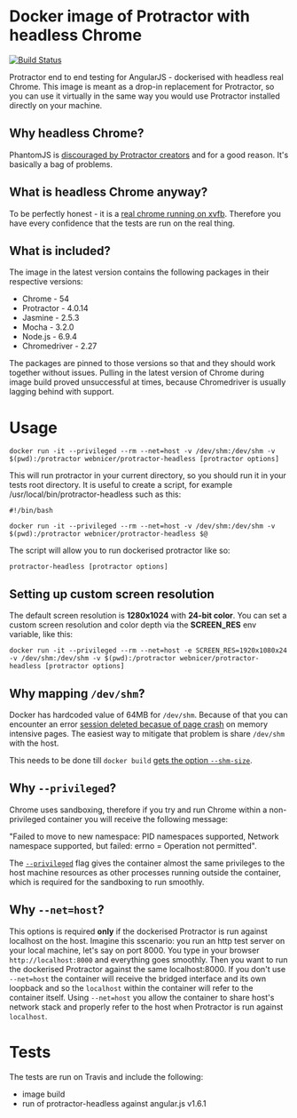 # Docker image of Protractor with headless Chrome

[![Build Status](https://travis-ci.org/jciolek/docker-protractor-headless.svg?branch=master)](https://travis-ci.org/jciolek/docker-protractor-headless)

Protractor end to end testing for AngularJS - dockerised with headless real Chrome. This image is meant as a drop-in replacement for Protractor, so you can use it virtually in the same way you would use Protractor installed directly on your machine.

## Why headless Chrome?

PhantomJS is [discouraged by Protractor creators](https://angular.github.io/protractor/#/browser-setup#setting-up-phantomjs) and for a good reason. It's basically a bag of problems.

## What is headless Chrome anyway?

To be perfectly honest - it is a [real chrome running on xvfb](http://tobyho.com/2015/01/09/headless-browser-testing-xvfb/). Therefore you have every confidence that the tests are run on the real thing.

## What is included?

The image in the latest version contains the following packages in their respective versions:

* Chrome - 54
* Protractor - 4.0.14
* Jasmine - 2.5.3
* Mocha - 3.2.0
* Node.js - 6.9.4
* Chromedriver - 2.27

The packages are pinned to those versions so that and they should work together without issues. Pulling in the latest version of Chrome during image build proved unsuccessful at times, because Chromedriver is usually lagging behind with support.

# Usage

```
docker run -it --privileged --rm --net=host -v /dev/shm:/dev/shm -v $(pwd):/protractor webnicer/protractor-headless [protractor options]
```

This will run protractor in your current directory, so you should run it in your tests root directory. It is useful to create a script, for example /usr/local/bin/protractor-headless such as this:

```
#!/bin/bash

docker run -it --privileged --rm --net=host -v /dev/shm:/dev/shm -v $(pwd):/protractor webnicer/protractor-headless $@
```

The script will allow you to run dockerised protractor like so:

```
protractor-headless [protractor options]
```


## Setting up custom screen resolution

The default screen resolution is **1280x1024** with **24-bit color**. You can set a custom screen resolution and color depth via the **SCREEN_RES** env variable, like this:
```
docker run -it --privileged --rm --net=host -e SCREEN_RES=1920x1080x24 -v /dev/shm:/dev/shm -v $(pwd):/protractor webnicer/protractor-headless [protractor options]
```


## Why mapping `/dev/shm`?

Docker has hardcoded value of 64MB for `/dev/shm`. Because of that you can encounter an error [session deleted becasue of page crash](https://bugs.chromium.org/p/chromedriver/issues/detail?id=1097) on memory intensive pages. The easiest way to mitigate that problem is share `/dev/shm` with the host.

This needs to be done till `docker build` [gets the option `--shm-size`](https://github.com/docker/docker/issues/2606).

## Why `--privileged`?

Chrome uses sandboxing, therefore if you try and run Chrome within a non-privileged container you will receive the following message:

"Failed to move to new namespace: PID namespaces supported, Network namespace supported, but failed: errno = Operation not permitted".

The [`--privileged`](https://docs.docker.com/engine/reference/run/#runtime-privilege-and-linux-capabilities) flag gives the container almost the same privileges to the host machine resources as other processes running outside the container, which is required for the sandboxing to run smoothly.

## Why `--net=host`?

This options is required **only** if the dockerised Protractor is run against localhost on the host. Imagine this sscenario: you run an http test server on your local machine, let's say on port 8000. You type in your browser `http://localhost:8000` and everything goes smoothly. Then you want to run the dockerised Protractor against the same localhost:8000. If you don't use `--net=host` the container will receive the bridged interface and its own loopback and so the `localhost` within the container will refer to the container itself. Using `--net=host` you allow the container to share host's network stack and properly refer to the host when Protractor is run against `localhost`.

# Tests
The tests are run on Travis and include the following:

* image build
* run of protractor-headless against angular.js v1.6.1
